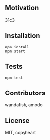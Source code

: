 ## Motivation

31c3

## Installation

    npm install
    npm start

## Tests

    npm test

## Contributors

wandafish, amodo

## License

MIT, copyheart
